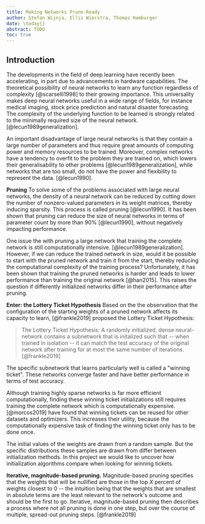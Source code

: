 ```yaml
---
title: Making Networks Prune-Ready
author: Stefan Wijnja, Ellis Wierstra, Thomas Hamburger
date: \today{}
abstract: TODO
toc: true
---
```


## Introduction

The developments in the field of deep learning have recently been accelerating,
in part due to advancements in hardware capabilities. The theoretical
possibility of neural networks to learn any function regardless of
complexity [@scarselli1998] to their growing importance. This
universality makes deep neural networks useful in a wide range of fields, for
instance medical imaging, stock price prediction and natural disaster
forecasting. The complexity of the underlying function to be learned is strongly
related to the minimally required size of the neural network.
[@lecun1989generalization].

An important disadvantage of large neural networks is that they contain
a large number of parameters and thus require great amounts of computing power
and memory resources to be trained. Moreover, complex networks have a
tendency to overfit to the problem they are trained on, which lowers their
generalisability to other problems [@lecun1989generalization], while networks
that are too small, do not have the power and flexibility to represent the data.
[@lecun1990].

__Pruning__
To solve some of the problems associated with large neural networks, the density
of a neural network can be reduced by cutting down the number of nonzero-valued
parameters in its weight matrices, thereby inducing sparsity. This process is
called pruning [@lecun1990]. It has been shown that pruning can reduce the size
of neural networks in terms of parameter count by more than 90% [@lecun1990],
without negatively impacting performance.

One issue the with pruning a large network that training the complete network is
still computationally intensive.
[@lecun1989generalization].
However, if we can reduce the trained network in size, would it be possible to
start with the pruned network and train it from the start, thereby reducing
the computational complexity of the training process?
Unfortunately, it has been shown that training the pruned networks is harder and
leads to lower performance than training the original network [@han2015]. This
raises the question if differently initialized networks differ in their
performance after pruning.

__Enter: the Lottery Ticket Hypothesis__ Based on the the observation that the
configuration of the starting weights of a pruned network affects its capacity
to learn, [@frankle2019] proposed the Lottery Ticket Hypothesis:

> The Lottery Ticket Hypothesis: A randomly initialized, dense neural-network
> contains a subnetwork that is initalized such that -- when trained in
> isolation -- it can match the test accuracy of the original network after
> training for at most the same number of iterations. [@frankle2019]

The specific subnetwork that learns particularly well is called a "winning
ticket". These networks converge faster and have better performance in terms of
test accuracy.

Although training highly sparse networks is far more efficient computationally,
finding these winning ticket initializations still requires training the
complete network which is computationally expensive.
[@morcos2019] have found that winning tickets can be reused for other datasets
and optimizers. This increases their utility, because the computationally
expensive task of finding the winning ticket only has to be done once.

The initial values of the weights are drawn from a random sample. But the
specific distributions these samples are drawn from differ between
initialization methods. In this project we would like to uncover how
initialization algorithms compare when looking for winning tickets.

__Iterative, magnitude-based pruning.__
Magnitude-based pruning specifies that the weights that will be nullified are
those in the top $X$ percent of weights closest to $0$ -- the intuition being
that the weights that are smallest in absolute terms are the least relevant to
the network's outcome and should be the first to go. Iterative, magnitude-based
pruning then describes a process where not all pruning is done in one step, but
over the course of multiple, spread-out pruning steps. [@frankle2019]
